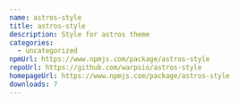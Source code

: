 ```yaml
---
name: astros-style
title: astros-style
description: Style for astros theme
categories:
  - uncategorized
npmUrl: https://www.npmjs.com/package/astros-style
repoUrl: https://github.com/warpsio/astros-style
homepageUrl: https://www.npmjs.com/package/astros-style
downloads: 7
---
```

